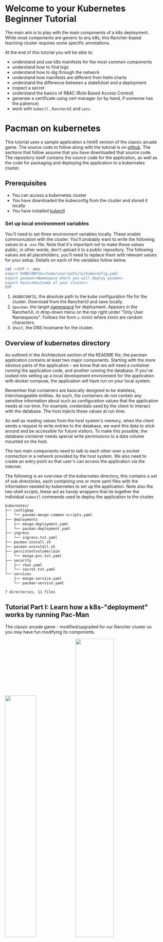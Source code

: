 # Welcome to your Kubernetes Beginner Tutorial
The main aim is to play with the main components of a k8s deployment.
While most components are generic to any k8s, this Rancher-based teaching cluster
requires some specific annotations.

At the end of this tutorial you will be able to:
* understand and use k8s manifests for the most common components
* understand how to find logs
* understand how to dig through the network
* understand how manifests are different from helm charts
* understand the difference between a statefulset and a deployment 
* inspect a secret
* understand the basics of RBAC (Role Based Access Control)
* generate a certificate using cert manager (or by hand, if someone has the patience)
* work with `kubectl` , `RancherUI` and `Lens` 

# Pacman on kubernetes

This tutorial uses a sample application a html5 version of the classic arcade
game. The source code to follow along with the tutorial is on 
[github](https://github.com/AustrianDataLAB/pacman). The sections that follow
assume that you have downloaded that source code. The repository itself contains
the source code for the application, as well as the code for packaging and
deploying the application to a kubernetes cluster.

## Prerequisites

+ You can access a kubernetes cluster
+ You have downloaded the kubeconfig from the cluster and stored it locally
+ You have installed [kubectl](https://kubernetes.io/docs/tasks/tools/) 

### Set up local environment variables 

You'll need to set three environment variables locally. These enable
communication with the cluster. You'll probably want to write the following 
values to a `.env` file. Note that it's important not to make these values public, 
in other words, don't upload it to a public repository. The following values are all
placeholders, you'll need to replace them with relevant values for your setup.
Details on each of the variables follow below.

```bash
cat <<EOF > .env
export KUBECONFIG=/home/user/path/to/kubeconfig.yaml
export pacman=<Namespace where you will deploy pacman>
export host=<Hostname of your cluster>
EOF
```

1. `$KUBECONFIG`, the absolute path to the kube configuration file for the cluster.
   Download from the RancherUI and save locally.
2. `$pacman`, the target [namespace](https://kubernetes.io/docs/concepts/overview/working-with-objects/namespaces/)
   for deployment. Appears in the RancherUI, in drop-down menu
   on the top right under "Only User Namespaces". Follows the form `u-XXXXX`
   where `XXXXX` are random characters.
3. `$host`, the DNS hostname for the cluster.

## Overview of kubernetes directory 

As outlined in the Architecture section of the README file, the pacman
application contains at least two major components. Starting with the more 
obvious parts of the application - we know that we will need a container running the
application code, and another running the database. If you've looked into
setting up a local development environment for the application with docker
compose, the application will have run on your local system. 

Remember that containers are basically designed to be stateless, interchangeable 
entities. As such, the containers do not contain any sensitive information about
such as configuration values that the application needs at run time. For example,
credentials used by the client to interact with the database. The host injects
these values at run time. 

As well as reading values from the host system's memory, when the client sends
a request to write entries to the database, we want this data to stick around 
and be accessible for future visitors. To make this possible, the database 
container needs special write permissions to a data volume mounted on the host.

The two main components need to talk to each other over a socket connection in a
network provided by the host system. We also need to create an entry point so
that user's can access the application via the internet.

The following is an overview of the kubernetes directory, this contains a set of
sub directories, each containing one or more yaml files with the information
needed by kubernetes to set up the application. Note also the two shell
scripts, these act as handy wrappers that tie together the individual `kubectl` 
commands used to deploy the application to the cluster. 

```sh
kubernetes/
├── configmap
│   └── pacman-mongo-common-scripts.yaml
├── deployments
│   ├── mongo-deployment.yaml
│   └── pacman-deployment.yaml
├── ingress
│   └── ingress.txt.yaml
├── pacman-install.sh
├── pacman-uninstall.sh
├── persistentvolumeclaim
│   └── mongo-pvc.txt.yaml
├── security
│   ├── rbac.yaml
│   └── secret.txt.yaml
└── services
    ├── mongo-service.yaml
    └── pacman-service.yaml

7 directories, 11 files
```


## Tutorial Part I: Learn how a k8s-"deployment" works by running Pac-Man 

The classic arcade game - modified/upgraded for our Rancher cluster so you may have fun modifying its components.

<p float="left">
<img src="https://raw.githubusercontent.com/AustrianDataLAB/img/main/PacMan-1.png" width=45% height=45%>
<img src="https://raw.githubusercontent.com/AustrianDataLAB/img/main/PacMan-Game.png" width=50% height=50%>
</p>

See the original application: https://vzilla.co.uk/vzilla-blog/building-the-home-lab-kubernetes-playground-part-9

## Deployment

The main tool used to deploy and manage applications on kubernetes is the command
line interface `kubectl`, see the [documentation](https://kubectl.docs.kubernetes.io/)
for more info related to installing the tool and getting up to speed with basic
commands.

As mentioned in the preceding paragraphs, we're using a shell script to deploy
our application. This script contains basically two steps: 
1) It uses the `envsubst` command to populate templates using environment variables
2) It runs `kubectl apply -n <namespace> -f <path/to-resource.yaml>` for each
resource that we have defined.

### configmap

A configmap may contain any information that you want to mount into the environment 
of the container at run time. This can be configuration data for the application, 
environment variables to set, or specific files.

The configmap directory contains three scripts that we want to use to
while the containers are running. Processes running in the mongodb container
will execute these scripts as `liveness`, `readiness` and `startup` probes,
respectively.


### deployments

The deployments directory contains two yaml files, each describing a core
component of our application: the pacman and mongodb containers. 

### ingress

The ingress directory contains a template for our ingress file. At line 7 in the
`pacman-install.sh` executes the `envsubst` program. This command substitutes 
variables with values from the environment to create a coherent ingress configuration. 

For a general introduction to what an ingress is and what it does, see the [kubernetes
documentation](https://kubernetes.io/docs/concepts/services-networking/ingress/).
For more specific info about to the ingress controller installed on our cluster, 
see the [nginx ingress docs](https://kubernetes.github.io/ingress-nginx/)

### persistentvolumeClaim 

The persistentvolumeClaim directory has a single resource definition aimed at
telling the cluster to provision some storage use by the database container. 


### services 

The services directory specifies the services that we wish to expose within the
namespace where we are deploying the application. These services provide the
specification for the sockets over which the application can talk to the
database. Further more, they provide information about the socket that the nginx 
controller will use to direct requests to the front end of the application.


## Install 

Make the script executable, source the environment file and run the script.

```bash
chmod +x pacman-install.sh
source .env
./pacman-install.sh
```

## Uninstall 

Run file `./pacman-uninstall.sh`. This will delete all objects created by `./pacman-install.sh`
It does so by running `kubectl delete -n <namespace> -f <path/to-resource>` for
each resource.

Run `./pacman-uninstall.sh keeppvc`. This will delete all objects except for 
the pacman namespace and the persistent volume claim. You can use this to persist MongoDB 
data by installing, playing a game and recording a high score, then uninstalling 
with the `keeppvc` argument. You can then run the installation again and the high score will persist.

# Exercises

Before adding the ingress/cert, make sure you understand what that does and that 
you know how to keep your certificate 'safe' consult the 
[cert-manager documentation](https://cert-manager.io/docs/) for more info.

## Task 1: lets add ingress and a certificate
Your Mission, if you choose to accept it: 

Expose your service to the internet and use a TLS certificate.

## Task 2: follow the network traffic
Your Mission, if you choose to accept it: 

Understand what network connections are in place. How is communication between
components happening?
HINT: use hubble (HINT: not the telescope).

## Task 3: Scan and Upgrade: Know what is inside
Your Mission, if you choose to accept it: 

Scan the deployment and upgrade everything.
 

## Task 4: make this better by adding a network policy
Your Mission, if you choose to accept it:

Give it as little permissions as possible, for example: make a policy that restricts communication to 
a single channel between the pacman-pod to talk to the mongo-service.

You can test this by installing mongo-express (a common UI for mongo-db) and trying to connect to the 
mongo-db, before and after your policy is in place. Make sure you understand when the UI can connect,
and when it cannot. Also use hubble to debug.

````bash
helm repo add cowboysysop https://cowboysysop.github.io/charts/
helm install mongo-express cowboysysop/mongo-express -n $pacman --set mongodbServer=mongo --kubeconfig ~/Downloads/local-2.yaml
````

TODO: set the authentication in mongo-express properly

## Using Helm to install
First, make sure you uninstalled everything.

Six possible ways to install a helm chart exist. The [helm docs](https://helm.sh/docs/helm/helm_install/)
describe each in detail.

### Bare bones helm 

It's common to create a specific directory to house the helm charts within your,
this is typically a directory titled `charts` or `Charts` in the top level
directory of the repository that houses your code and tests.

From the top level of your repository: 
```bash
helm create charts/pacman-custom
```

The `helm create` command creates a directory and populates it with files
according to a standardized structure. Again, you can read about the [helm
create](https://helm.sh/docs/helm/helm_create/) command in the helm
documentation.

For the purposes of our pacman application, it's instructive to read
[this blog post](https://veducate.co.uk/how-to-create-helm-chart/).
This documents how the author created the original helm chart.

Once you've added the necessary files and values to the chart, it's time to
package the chart. This involves creating an archive that is later used to deploy
the chart onto the cluster.

```bash
helm package charts/pacman-custom -d charts
```

This should result in the archive `charts/pacman-custom-0.1.0.tgz`. 
install this archive to the cluster. The following assumes that
you are using the same environment variables established in the preceding
sections. The `-n` flag is shorthand for `namespace` the variable `$pacman`
references a specific namespace on the cluster.

It's illustrative to tell helm to do a "dry run" of the installation first.

```bash
helm install pacman-custom charts/pacman-custom-0.1.0.tgz -n $pacman --dry-run
```

If the output is satisfactory, you can install the chart to the cluster
with the following command:
```bash
helm install pacman-custom charts/pacman-custom-0.1.0.tgz -n $pacman
```

To uninstall the chart, you can use the following command:
```bash
helm uninstall pacman-custom -n $pacman 
```
